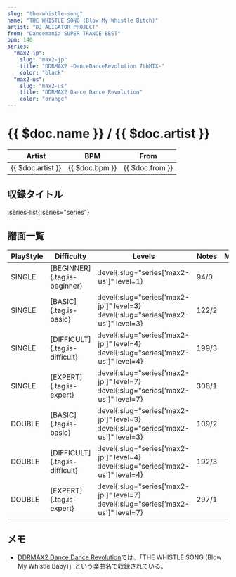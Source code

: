 ```yaml
---
slug: "the-whistle-song"
name: "THE WHISTLE SONG (Blow My Whistle Bitch)"
artist: "DJ ALIGATOR PROJECT"
from: "Dancemania SUPER TRANCE BEST"
bpm: 140
series:
  "max2-jp":
    slug: "max2-jp"
    title: "DDRMAX2 -DanceDanceRevolution 7thMIX-"
    color: "black"
  "max2-us":
    slug: "max2-us"
    title: "DDRMAX2 Dance Dance Revolution"
    color: "orange"
---
```


# {{ $doc.name }} / {{ $doc.artist }}

|Artist|BPM|From|
|------|---|----|
|{{ $doc.artist }}|{{ $doc.bpm }}|{{ $doc.from }}|

## 収録タイトル

:series-list{:series="series"}

## 譜面一覧

|PlayStyle|Difficulty|Levels|Notes|Movie|
|---------|----------|------|-----|-----|
|SINGLE|[BEGINNER]{.tag.is-beginner}|:level{:slug="series['max2-us']" level=1}|94/0||
|SINGLE|[BASIC]{.tag.is-basic}|:level{:slug="series['max2-jp']" level=3} :level{:slug="series['max2-us']" level=3}|122/2||
|SINGLE|[DIFFICULT]{.tag.is-difficult}|:level{:slug="series['max2-jp']" level=4} :level{:slug="series['max2-us']" level=4}|199/3||
|SINGLE|[EXPERT]{.tag.is-expert}|:level{:slug="series['max2-jp']" level=7} :level{:slug="series['max2-us']" level=7}|308/1||
|DOUBLE|[BASIC]{.tag.is-basic}|:level{:slug="series['max2-jp']" level=3} :level{:slug="series['max2-us']" level=3}|109/2||
|DOUBLE|[DIFFICULT]{.tag.is-difficult}|:level{:slug="series['max2-jp']" level=4} :level{:slug="series['max2-us']" level=4}|192/3||
|DOUBLE|[EXPERT]{.tag.is-expert}|:level{:slug="series['max2-jp']" level=7} :level{:slug="series['max2-us']" level=7}|297/1||

## メモ

- [DDRMAX2 Dance Dance Revolution](/series/max2-us)では、「THE WHISTLE SONG (Blow My Whistle Baby)」という楽曲名で収録されている。
